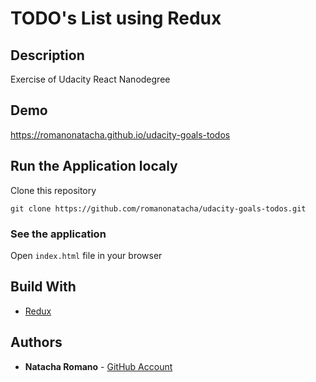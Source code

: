 TODO's List using Redux
===============================

## Description

Exercise of Udacity React Nanodegree

## Demo

https://romanonatacha.github.io/udacity-goals-todos

## Run the Application localy

Clone this repository

```
git clone https://github.com/romanonatacha/udacity-goals-todos.git
```

### See the application

Open `index.html` file in your browser


## Build With

* [Redux](https://redux.js.org/)

 ## Authors

* **Natacha Romano** - [GitHub Account](https://github.com/romanonatacha)
